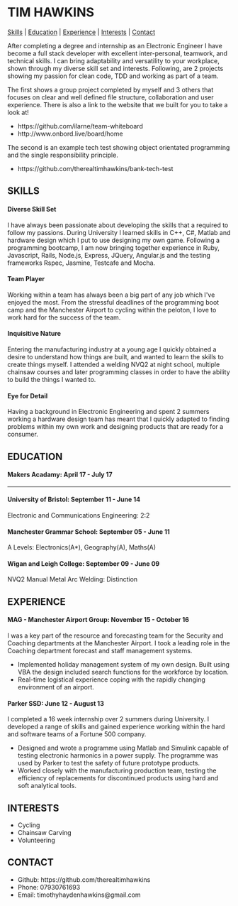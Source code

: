# TIM HAWKINS #

[Skills](#skills) | [Education](#education) | [Experience](#experience) | [Interests](#interests) | [Contact](#contact)

After completing a degree and internship as an Electronic Engineer I have become a full stack developer with excellent inter-personal, teamwork, and technical skills. I can bring adaptability and versatility to your workplace, shown through my diverse skill set and interests. Following, are 2 projects showing my passion for clean code, TDD and working as part of a team. 

The first shows a group project completed by myself and 3 others that focuses on clear and well defined file structure, collaboration and user experience. There is also a link to the website that we built for you to take a look at!
<ul>
<li>https://github.com/ilarne/team-whiteboard</li>
<li>http://www.onbord.live/board/home</li>
</ul>

The second is an example tech test showing object orientated programming and the single responsibility principle.
<ul>
<li>https://github.com/therealtimhawkins/bank-tech-test</li>
</ul>


## SKILLS ##
#### Diverse Skill Set ####
I have always been passionate about developing the skills that a required to follow my passions. During University I learned skills in C++, C#, Matlab and hardware design which I put to use designing my own game. Following a programming bootcamp, I am now bringing together experience in Ruby, Javascript, Rails, Node.js, Express, JQuery, Angular.js and the testing frameworks Rspec, Jasmine, Testcafe and Mocha.

#### Team Player ####
Working within a team has always been a big part of any job which I've enjoyed the most. From the stressful deadlines of the programming boot camp and the Manchester Airport to cycling within the peloton, I love to work hard for the success of the team.

#### Inquisitive Nature #### 
Entering the manufacturing industry at a young age I quickly obtained a desire to understand how things are built, and wanted to learn the skills to create things myself. I attended a welding NVQ2 at night school, multiple chainsaw courses and later programming classes in order to have the ability to build the things I wanted to.

#### Eye for Detail ####
Having a background in Electronic Engineering and spent 2 summers working a hardware design team has meant that I quickly adapted to finding problems within my own work and designing products that are ready for a consumer. 

## EDUCATION ##

#### Makers Acadamy: April 17 - July 17 ####
--------------------------------------------

#### University of Bristol: September 11 - June 14 ####
Electronic and Communications Engineering: 2:2

#### Manchester Grammar School: September 05 - June 11 ####
A Levels: Electronics(A*), Geography(A), Maths(A)

#### Wigan and Leigh College: September 09 - June 09 ####
NVQ2 Manual Metal Arc Welding: Distinction

## EXPERIENCE ##

#### MAG - Manchester Airport Group: November 15 - October 16 ####

I was a key part of the resource and forecasting team for the Security and Coaching departments at the Manchester Airport. I took a leading role in the Coaching department forecast and staff management systems.
<ul>
<li>Implemented holiday management system of my own design. Built using VBA the design included search functions for the workforce by location.</li>
<li>Real-time logistical experience coping with the rapidly changing environment of an airport.</li>
</ul>

#### Parker SSD: June 12 - August 13 ####

I completed a 16 week internship over 2 summers during University. I developed a range of skills and gained experience working within the hard and software teams of a Fortune 500 company. 
<ul>
<li>Designed and wrote a programme using Matlab and Simulink capable of testing electronic harmonics in a power supply. The programme was used by Parker to test the safety of future prototype products.</li>
<li>Worked closely with the manufacturing production team, testing the efficiency of replacements for discontinued products using hard and soft analytical tools.</li>
</ul>

## INTERESTS ##
<ul>
<li>Cycling</li>
<li>Chainsaw Carving</li>
<li>Volunteering</li>
</ul>

## CONTACT ##
<ul>
<li>Github: https://github.com/therealtimhawkins</li>
<li>Phone: 07930761693</li>
<li>Email: timothyhaydenhawkins@gmail.com</li>
</ul>
